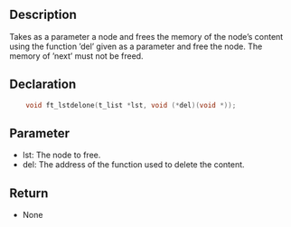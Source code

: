 ## Description
Takes as a parameter a node and frees the memory of the node’s content using the function ’del’ given as a parameter and free the node. The memory of ’next’ must not be freed.

## Declaration 
```c
	void ft_lstdelone(t_list *lst, void (*del)(void *));
```

## Parameter 
- lst: The node to free. 
- del: The address of the function used to delete the content.

## Return 
- None